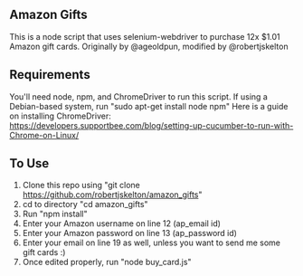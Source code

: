 ## Amazon Gifts

This is a node script that uses selenium-webdriver to purchase 12x $1.01 Amazon gift cards.
Originally by @ageoldpun, modified by @robertjskelton

## Requirements

You'll need node, npm, and ChromeDriver to run this script. 
If using a Debian-based system, run "sudo apt-get install node npm"
Here is a guide on installing ChromeDriver: https://developers.supportbee.com/blog/setting-up-cucumber-to-run-with-Chrome-on-Linux/

## To Use

1. Clone this repo using "git clone https://github.com/robertjskelton/amazon_gifts"
2. cd to directory "cd amazon_gifts"
3. Run "npm install"
4. Enter your Amazon username on line 12 (ap_email id)
5. Enter your Amazon password on line 13 (ap_password id)
6. Enter your email on line 19 as well, unless you want to send me some gift cards :)
7. Once edited properly, run "node buy_card.js"




